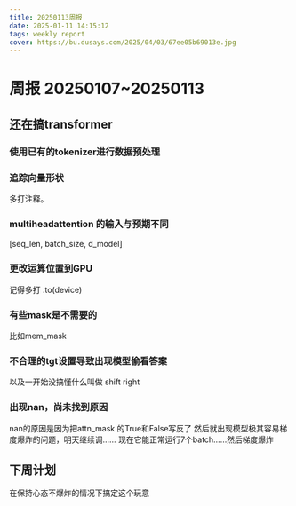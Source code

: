 ```yaml
---
title: 20250113周报
date: 2025-01-11 14:15:12
tags: weekly report
cover: https://bu.dusays.com/2025/04/03/67ee05b69013e.jpg
---
```


# 周报 20250107~20250113

## 还在搞transformer
### 使用已有的tokenizer进行数据预处理

### 追踪向量形状
多打注释。

### multiheadattention 的输入与预期不同
[seq_len, batch_size, d_model]

### 更改运算位置到GPU
记得多打 .to(device)

### 有些mask是不需要的
比如mem_mask

### 不合理的tgt设置导致出现模型偷看答案
以及一开始没搞懂什么叫做 shift right

### 出现nan，尚未找到原因
nan的原因是因为把attn_mask 的True和False写反了
然后就出现模型极其容易梯度爆炸的问题，明天继续调……
现在它能正常运行7个batch……然后梯度爆炸


## 下周计划

在保持心态不爆炸的情况下搞定这个玩意


